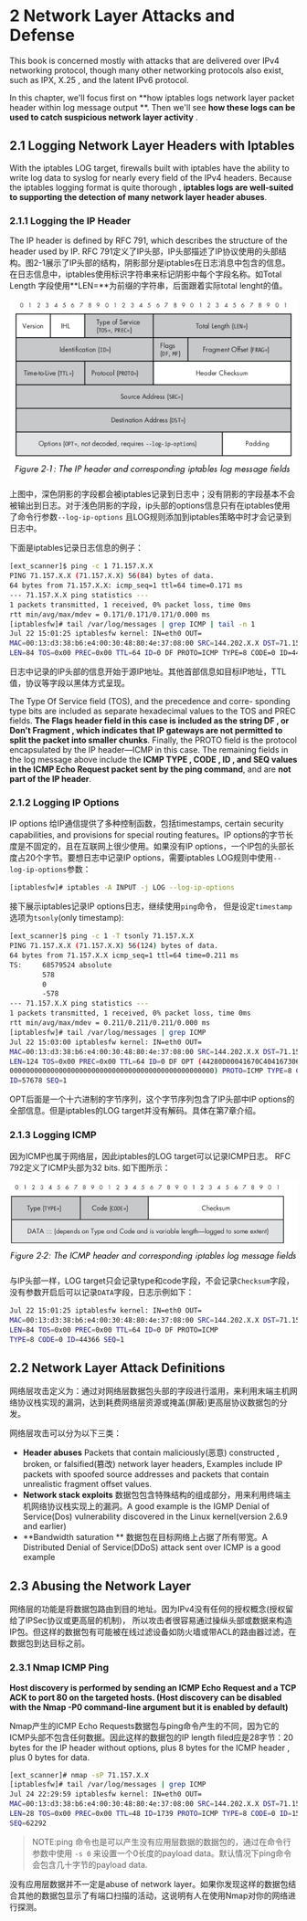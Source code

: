 # 2 Network Layer Attacks  and Defense

This book is concerned mostly with attacks that are delivered over IPv4 networking protocol, though many other networking protocols also exist, such as IPX, X.25 , and the latent IPv6 protocol.

In this chapter, we'll focus first on **how iptables logs network layer packet header within log message output **. Then we'll see **how these logs can be used to catch suspicious network layer activity** .

## 2.1 Logging Network Layer Headers with Iptables

With the iptables LOG target, firewalls built with iptables have the ability to write log data to syslog for nearly every field of the IPv4 headers. Because the iptables logging format is quite thorough , **iptables logs are well-suited to supporting the detection of many network layer header abuses**.

### 2.1.1 Logging the IP Header

The IP header is defined by RFC 791, which describes the structure of the header used by IP. RFC 791定义了IP头部，IP头部描述了IP协议使用的头部结构。图2-1展示了IP头部的结构，阴影部分是iptables在日志消息中包含的信息。在日志信息中，iptables使用标识字符串来标记阴影中每个字段名称。如Total Length 字段使用**LEN=**为前缀的字符串，后面跟着实际total lenght的值。

![ip head](./ip_header.png)

上图中，深色阴影的字段都会被iptables记录到日志中；没有阴影的字段基本不会被输出到日志。对于浅色阴影的字段，ip头部的options信息只有在iptables使用了命令行参数`--log-ip-options` 且LOG规则添加到iptables策略中时才会记录到日志中。

下面是iptables记录日志信息的例子：

```bash
[ext_scanner]$ ping -c 1 71.157.X.X
PING 71.157.X.X (71.157.X.X) 56(84) bytes of data.
64 bytes from 71.157.X.X: icmp_seq=1 ttl=64 time=0.171 ms
--- 71.157.X.X ping statistics ---
1 packets transmitted, 1 received, 0% packet loss, time 0ms
rtt min/avg/max/mdev = 0.171/0.171/0.171/0.000 ms
[iptablesfw]# tail /var/log/messages | grep ICMP | tail -n 1
Jul 22 15:01:25 iptablesfw kernel: IN=eth0 OUT=
MAC=00:13:d3:38:b6:e4:00:30:48:80:4e:37:08:00 SRC=144.202.X.X DST=71.157.X.X
LEN=84 TOS=0x00 PREC=0x00 TTL=64 ID=0 DF PROTO=ICMP TYPE=8 CODE=0 ID=44366 SEQ=1
```

日志中记录的IP头部的信息开始于源IP地址。其他首部信息如目标IP地址，TTL值，协议等字段以黑体方式呈现。

The Type Of Service field (TOS), and the precedence and corre-
sponding type bits are included as separate hexadecimal values to the TOS
and PREC fields. **The Flags header field in this case is included as the string DF ,
or Don't Fragment , which indicates that IP gateways are not permitted to split the packet into smaller chunks**. Finally, the PROTO field is the protocol encapsulated
by the IP header—ICMP in this case. The remaining fields in the log message
above include the **ICMP TYPE , CODE , ID , and SEQ values in the ICMP Echo
Request packet sent by the ping command**, and are **not part of the IP header**.

### 2.1.2 Logging IP Options

IP options 给IP通信提供了多种控制函数，包括timestamps, certain security capabilities, and provisions for special routing features。IP options的字节长度是不固定的，且在互联网上很少使用。如果没有IP options，一个IP包的头部长度占20个字节。要想日志中记录IP options，需要iptables LOG规则中使用`--log-ip-options`参数：

```bash
[iptablesfw]# iptables -A INPUT -j LOG --log-ip-options
```

接下展示iptables记录IP options日志，继续使用`ping`命令， 但是设定`timestamp`选项为`tsonly`(only timestamp):

```bash
[ext_scanner]$ ping -c 1 -T tsonly 71.157.X.X
PING 71.157.X.X (71.157.X.X) 56(124) bytes of data.
64 bytes from 71.157.X.X icmp_seq=1 ttl=64 time=0.211 ms
TS:		68579524 absolute
		578
		0
		-578
--- 71.157.X.X ping statistics ---
1 packets transmitted, 1 received, 0% packet loss, time 0ms
rtt min/avg/max/mdev = 0.211/0.211/0.211/0.000 ms
[iptablesfw]# tail /var/log/messages | grep ICMP
Jul 22 15:03:00 iptablesfw kernel: IN=eth0 OUT=
MAC=00:13:d3:38:b6:e4:00:30:48:80:4e:37:08:00 SRC=144.202.X.X DST=71.157.X.X
LEN=124 TOS=0x00 PREC=0x00 TTL=64 ID=0 DF OPT (44280D00041670C404167306000000
00000000000000000000000000000000000000000000000000) PROTO=ICMP TYPE=8 CODE=0
ID=57678 SEQ=1
```

OPT后面是一个十六进制的字节序列，这个字节序列包含了IP头部中IP options的全部信息。但是iptables的LOG target并没有解码。具体在第7章介绍。

### 2.1.3 Logging ICMP

因为ICMP也属于网络层，因此iptables的LOG target可以记录ICMP日志。 RFC 792定义了ICMP头部为32 bits. 如下图所示：

![icmp header](./icmp_header.png)

与IP头部一样，LOG target只会记录type和code字段，不会记录`Checksum`字段，没有参数开启后可以记录`DATA`字段，日志示例如下：

```bash
Jul 22 15:01:25 iptablesfw kernel: IN=eth0 OUT=
MAC=00:13:d3:38:b6:e4:00:30:48:80:4e:37:08:00 SRC=144.202.X.X DST=71.157.X.X
LEN=84 TOS=0x00 PREC=0x00 TTL=64 ID=0 DF PROTO=ICMP
TYPE=8 CODE=0 ID=44366 SEQ=1
```

## 2.2 Network Layer Attack Definitions

网络层攻击定义为：通过对网络层数据包头部的字段进行滥用，来利用末端主机网络协议栈实现的漏洞，达到耗费网络层资源或掩盖(屏蔽)更高层协议数据包的分发。

网络层攻击可以分为以下三类：

- **Header abuses**  Packets that contain maliciously(恶意) constructed , broken, or falsified(篡改) network layer headers, Examples include IP packets with spoofed source addresses and packets that contain unrealistic fragment offset values.
- **Network stack exploits**  数据包包含特殊结构的组成部分，用来利用终端主机网络协议栈实现上的漏洞。A good example is the IGMP Denial of Service(Dos) vulnerability discovered in the Linux kernel(version 2.6.9 and earlier)
- **Bandwidth saturation  ** 数据包在目标网络上占据了所有带宽。A Distributed Denial of Service(DDoS) attack sent over ICMP is a good example

## 2.3 Abusing the Network Layer

网络层的功能是将数据包路由到目的地址。因为IPv4没有任何的授权概念(授权留给了IPSec协议或更高层的机制)， 所以攻击者很容易通过操纵头部或数据来构造IP包。但这样的数据包有可能被在线过滤设备如防火墙或带ACL的路由器过滤，在数据包到达目标之前。

### 2.3.1 Nmap ICMP Ping

**Host discovery is performed by sending an ICMP Echo Request and a TCP ACK to port 80 on the targeted hosts. (Host discovery can be disabled with the Nmap -P0 command-line argument but it is enabled by default)**

Nmap产生的ICMP Echo Requests数据包与ping命令产生的不同，因为它的ICMP头部不包含任何数据。因此这样的数据包的IP length filed应是28字节：20 bytes for the IP header without options, plus 8 bytes for the ICMP header , plus 0 bytes for data.

```bash
[ext_scanner]# nmap -sP 71.157.X.X
[iptablesfw]# tail /var/log/messages | grep ICMP
Jul 24 22:29:59 iptablesfw kernel: IN=eth0 OUT=
MAC=00:13:d3:38:b6:e4:00:30:48:80:4e:37:08:00 SRC=144.202.X.X DST=71.157.X.X
LEN=28 TOS=0x00 PREC=0x00 TTL=48 ID=1739 PROTO=ICMP TYPE=8 CODE=0 ID=15854
SEQ=62292
```

> NOTE:ping 命令也是可以产生没有应用层数据的数据包的，通过在命令行参数中使用      `-s 0` 来设置一个0长度的payload data。默认情况下ping命令会包含几十字节的payload data.

没有应用层数据并不一定是abuse of network layer。如果你发现这样的数据包结合其他的数据包显示了有端口扫描的活动，这说明有人在使用Nmap对你的网络进行探测。